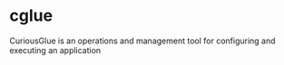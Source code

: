 cglue
=====

CuriousGlue is an operations and management tool for configuring and executing an application